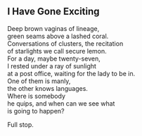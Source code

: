 I Have Gone Exciting
--------------------
Deep brown vaginas of lineage,  
green seams above a lashed coral.  
Conversations of clusters, the recitation  
of starlights we call secure lemon.  
For a day, maybe twenty-seven,  
I rested under a ray of sunlight  
at a post office, waiting for the lady to be in.  
One of them is manly,  
the other knows languages.  
Where is somebody  
he quips, and when can we see what  
is going to happen?  
  
Full stop.  
